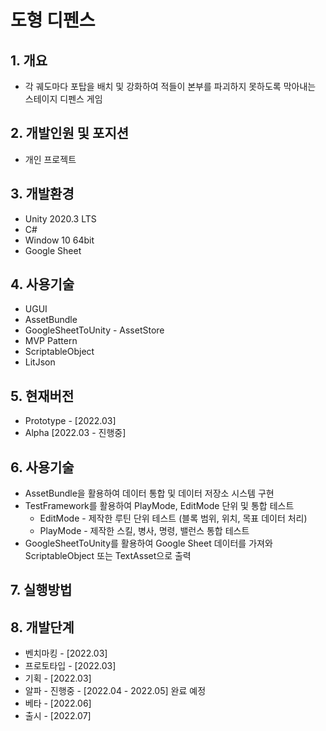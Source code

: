 # 도형 디펜스
## 1. 개요
* 각 궤도마다 포탑을 배치 및 강화하여 적들이 본부를 파괴하지 못하도록 막아내는 스테이지 디펜스 게임
## 2. 개발인원 및 포지션
+ 개인 프로젝트
## 3. 개발환경
+ Unity 2020.3 LTS
+ C#
+ Window 10 64bit
+ Google Sheet 
## 4. 사용기술
+ UGUI
+ AssetBundle
+ GoogleSheetToUnity - AssetStore
+ MVP Pattern
+ ScriptableObject
+ LitJson
## 5. 현재버전
* Prototype - [2022.03]
* Alpha [2022.03 - 진행중]
## 6. 사용기술
+ AssetBundle을 활용하여 데이터 통합 및 데이터 저장소 시스템 구현
+ TestFramework를 활용하여 PlayMode, EditMode 단위 및 통합 테스트
	- EditMode - 제작한 루틴 단위 테스트 (블록 범위, 위치, 목표 데이터 처리)
	- PlayMode - 제작한 스킬, 병사, 명령, 밸런스 통합 테스트
+ GoogleSheetToUnity를 활용하여 Google Sheet 데이터를 가져와 ScriptableObject 또는 TextAsset으로 출력
## 7. 실행방법
## 8. 개발단계
+ 벤치마킹 - [2022.03]
+ 프로토타입 - [2022.03]
+ 기획 - [2022.03]
+ 알파 - 진행중 - [2022.04 - 2022.05] 완료 예정
+ 베타 - [2022.06]
+ 출시 - [2022.07]


